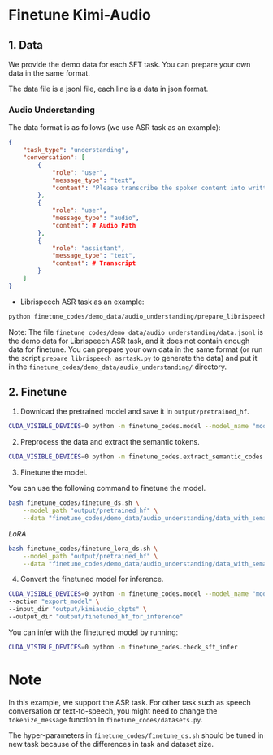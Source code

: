 # Finetune Kimi-Audio

## 1. Data

We provide the demo data for each SFT task. You can prepare your own data in the same format.

The data file is a jsonl file, each line is a data in json format.


### Audio Understanding

The data format is as follows (we use ASR task as an example):

```json
{
    "task_type": "understanding",
    "conversation": [
        {
            "role": "user",
            "message_type": "text",
            "content": "Please transcribe the spoken content into written text."
        },
        {
            "role": "user",
            "message_type": "audio",
            "content": # Audio Path
        },
        {
            "role": "assistant",
            "message_type": "text",
            "content": # Transcript
        }
    ]
}
```

* Librispeech ASR task as an example:
``` bash
python finetune_codes/demo_data/audio_understanding/prepare_librispeech_asrtask.py --output_dir "output/data/librispeech"
```

Note: The file `finetune_codes/demo_data/audio_understanding/data.jsonl` is the demo data for Librispeech ASR task, and it does not contain enough data for finetune. You can prepare your own data in the same format (or run the script `prepare_librispeech_asrtask.py` to generate the data) and put it in the `finetune_codes/demo_data/audio_understanding/` directory.

## 2. Finetune

1. Download the pretrained model and save it in `output/pretrained_hf`.

``` bash
CUDA_VISIBLE_DEVICES=0 python -m finetune_codes.model --model_name "moonshotai/Kimi-Audio-7B" --output_dir "output/pretrained_hf"
```

2. Preprocess the data and extract the semantic tokens.
```bash
CUDA_VISIBLE_DEVICES=0 python -m finetune_codes.extract_semantic_codes --input_file "finetune_codes/demo_data/audio_understanding/data.jsonl" --output_file "finetune_codes/demo_data/audio_understanding/data_with_semantic_codes.jsonl"
```

3. Finetune the model.

You can use the following command to finetune the model.

```bash
bash finetune_codes/finetune_ds.sh \
    --model_path "output/pretrained_hf" \
    --data "finetune_codes/demo_data/audio_understanding/data_with_semantic_codes.jsonl"
```

_LoRA_

```bash
bash finetune_codes/finetune_lora_ds.sh \
    --model_path "output/pretrained_hf" \
    --data "finetune_codes/demo_data/audio_understanding/data_with_semantic_codes.jsonl"
```


4. Convert the finetuned model for inference.
```bash
CUDA_VISIBLE_DEVICES=0 python -m finetune_codes.model --model_name "moonshotai/Kimi-Audio-7B" \
--action "export_model" \
--input_dir "output/kimiaudio_ckpts" \
--output_dir "output/finetuned_hf_for_inference"
```

You can infer with the finetuned model by running:
```bash
CUDA_VISIBLE_DEVICES=0 python -m finetune_codes.check_sft_infer
```

# Note

In this example, we support the ASR task. For other task such as speech conversation or text-to-speech, you might need to change the `tokenize_message` function in `finetune_codes/datasets.py`.

The hyper-parameters in `finetune_codes/finetune_ds.sh` should be tuned in new task because of the differences in task and dataset size.